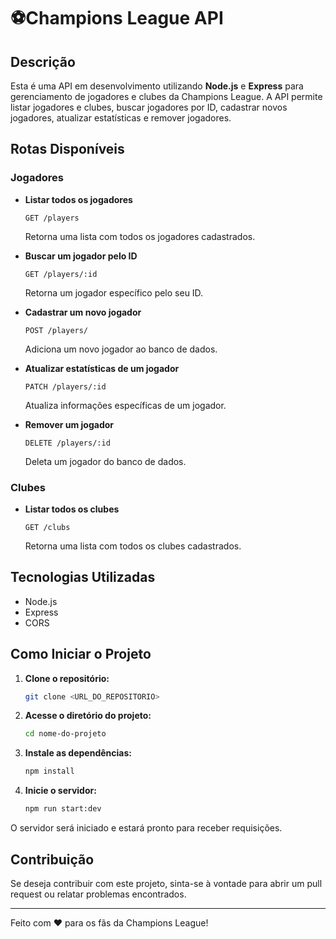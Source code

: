 # ⚽Champions League API

## Descrição
Esta é uma API em desenvolvimento utilizando **Node.js** e **Express** para gerenciamento de jogadores e clubes da Champions League. A API permite listar jogadores e clubes, buscar jogadores por ID, cadastrar novos jogadores, atualizar estatísticas e remover jogadores.

## Rotas Disponíveis

### **Jogadores**
- **Listar todos os jogadores**  
  ```http
  GET /players
  ```  
  Retorna uma lista com todos os jogadores cadastrados.

- **Buscar um jogador pelo ID**  
  ```http
  GET /players/:id
  ```  
  Retorna um jogador específico pelo seu ID.

- **Cadastrar um novo jogador**  
  ```http
  POST /players/
  ```  
  Adiciona um novo jogador ao banco de dados.

- **Atualizar estatísticas de um jogador**  
  ```http
  PATCH /players/:id
  ```  
  Atualiza informações específicas de um jogador.

- **Remover um jogador**  
  ```http
  DELETE /players/:id
  ```  
  Deleta um jogador do banco de dados.

### **Clubes**
- **Listar todos os clubes**  
  ```http
  GET /clubs
  ```  
  Retorna uma lista com todos os clubes cadastrados.

## Tecnologias Utilizadas
- Node.js
- Express
- CORS

## Como Iniciar o Projeto
1. **Clone o repositório:**  
   ```bash
   git clone <URL_DO_REPOSITORIO>
   ```
2. **Acesse o diretório do projeto:**  
   ```bash
   cd nome-do-projeto
   ```
3. **Instale as dependências:**  
   ```bash
   npm install
   ```
4. **Inicie o servidor:**  
   ```bash
   npm run start:dev
   ```

O servidor será iniciado e estará pronto para receber requisições.

## Contribuição
Se deseja contribuir com este projeto, sinta-se à vontade para abrir um pull request ou relatar problemas encontrados.

---
Feito com ❤️ para os fãs da Champions League!

